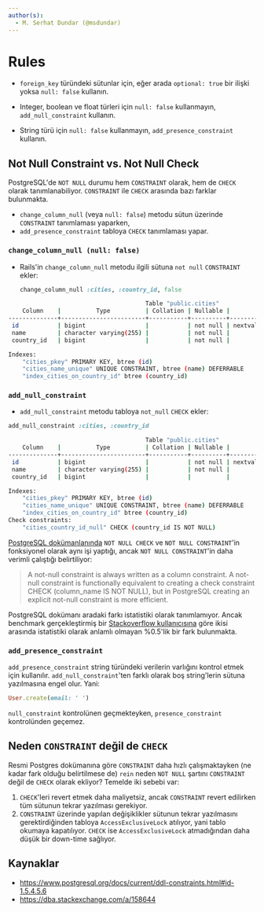 ```yaml
---
author(s):
  - M. Serhat Dundar (@msdundar)
---
```


Rules
=====

- `foreign_key` türündeki sütunlar için, eğer arada `optional: true` bir ilişki yoksa `null: false` kullanın.

- Integer, boolean ve float türleri için `null: false` kullanmayın, `add_null_constraint` kullanın.

- String türü için `null: false` kullanmayın, `add_presence_constraint` kullanın.

Not Null Constraint vs. Not Null Check
--------------------------------------

PostgreSQL'de `NOT NULL` durumu hem `CONSTRAINT` olarak, hem de `CHECK` olarak tanımlanabiliyor. `CONSTRAINT` ile
`CHECK` arasında bazı farklar bulunmakta.

- `change_column_null` (veya `null: false`) metodu sütun üzerinde `CONSTRAINT` tanımlaması yaparken,
- `add_presence_constraint` tabloya `CHECK` tanımlaması yapar.

### `change_column_null (null: false)`

- Rails'in `change_column_null` metodu ilgili sütuna `not null` `CONSTRAINT` ekler:

  ```ruby
  change_column_null :cities, :country_id, false
  ```

```bash
                                       Table "public.cities"
    Column    |          Type          | Collation | Nullable |              Default
--------------+------------------------+-----------+----------+------------------------------------
 id           | bigint                 |           | not null | nextval('cities_id_seq'::regclass)
 name         | character varying(255) |           | not null |
 country_id   | bigint                 |           | not null |

Indexes:
    "cities_pkey" PRIMARY KEY, btree (id)
    "cities_name_unique" UNIQUE CONSTRAINT, btree (name) DEFERRABLE
    "index_cities_on_country_id" btree (country_id)
```

### `add_null_constraint`

- `add_null_constraint` metodu tabloya `not_null` `CHECK` ekler:

```ruby
add_null_constraint :cities, :country_id
```

```bash
                                       Table "public.cities"
    Column    |          Type          | Collation | Nullable |              Default
--------------+------------------------+-----------+----------+------------------------------------
 id           | bigint                 |           | not null | nextval('cities_id_seq'::regclass)
 name         | character varying(255) |           | not null |
 country_id   | bigint                 |           |          |

Indexes:
    "cities_pkey" PRIMARY KEY, btree (id)
    "cities_name_unique" UNIQUE CONSTRAINT, btree (name) DEFERRABLE
    "index_cities_on_country_id" btree (country_id)
Check constraints:
    "cities_country_id_null" CHECK (country_id IS NOT NULL)
```

[PostgreSQL dokümanlanında](https://www.postgresql.org/docs/current/ddl-constraints.html#id-1.5.4.5.6) `NOT NULL CHECK`
ve `NOT NULL CONSTRAINT`'in fonksiyonel olarak aynı işi yaptığı, ancak `NOT NULL CONSTRAINT`'in daha verimli çalıştığı
belirtiliyor:

> A not-null constraint is always written as a column constraint. A not-null constraint is functionally equivalent to
> creating a check constraint CHECK (column_name IS NOT NULL), but in PostgreSQL creating an explicit not-null
> constraint is more efficient.

PostgreSQL dokümanı aradaki farkı istatistiki olarak tanımlamıyor. Ancak benchmark gerçekleştirmiş bir [Stackoverflow
kullanıcısına](https://dba.stackexchange.com/a/158644) göre ikisi arasında istatistiki olarak anlamlı olmayan %0.5'lik
bir fark bulunmakta.

### `add_presence_constraint`

`add_presence_constraint` string türündeki verilerin varlığını kontrol etmek için kullanılır. `add_null_constraint`'ten
farklı olarak boş string'lerin sütuna yazılmasına engel olur. Yani:

```ruby
User.create(email: ' ')
```

`null_constraint` kontrolünen geçmekteyken, `presence_constraint` kontrolünden geçemez.

Neden `CONSTRAINT` değil de `CHECK`
-----------------------------------

Resmi Postgres dokümanına göre `CONSTRAINT` daha hızlı çalışmaktayken (ne kadar fark olduğu belirtilmese de) `rein`
neden `NOT NULL` şartını `CONSTRAINT` değil de `CHECK` olarak ekliyor? Temelde iki sebebi var:

1. `CHECK`'leri revert etmek daha maliyetsiz, ancak `CONSTRAINT` revert edilirken tüm sütunun tekrar yazılması
   gerekiyor.
2. `CONSTRAINT` üzerinde yapılan değişiklikler sütunun tekrar yazılmasını gerektirdiğinden tabloya `AccessExclusiveLock`
   atılıyor, yani tablo okumaya kapatılıyor. `CHECK` ise `AccessExclusiveLock` atmadığından daha düşük bir down-time
   sağlıyor.

Kaynaklar
---------

- <https://www.postgresql.org/docs/current/ddl-constraints.html#id-1.5.4.5.6>
- <https://dba.stackexchange.com/a/158644>
